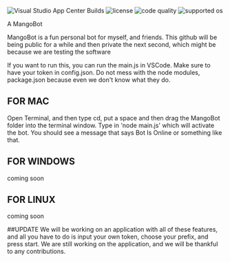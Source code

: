![Visual Studio App Center Builds](https://img.shields.io/badge/build-passing-brightgreen)
![license](https://img.shields.io/badge/license-Apache-blue)
![code quality](https://img.shields.io/badge/code%20quality-A-brightgreen)
![supported os](https://img.shields.io/badge/platform-linux--64%20%7C%20win--32%20%7C%20osx--64%20%7C%20win--64-lightgrey)

A MangoBot

MangoBot is a fun personal bot for myself, and friends. This github will be being public for a while and then private the next second, which might be because we are testing the software


If you want to run this, you can run the main.js in VSCode. Make sure to have your token in config.json. Do not mess with the node modules, package.json because even we don't know what they do.


## FOR MAC

Open Terminal, and then type cd, put a space and then drag the MangoBot folder into the terminal window. Type in 'node main.js' which will activate the bot. You should see a message that says Bot Is Online or something like that.

## FOR WINDOWS

coming soon

## FOR LINUX

coming soon

##UPDATE
We will be working on an application with all of these features, and all you have to do is input your own token, choose your prefix, and press start. We are still working on the application, and we will be thankful to any contributions.
